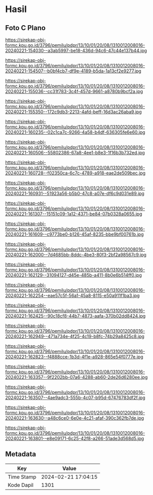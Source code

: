 # Hasil

## Foto C Plano

https://sirekap-obj-formc.kpu.go.id/3796/pemilu/pdpr/13/10/01/20/08/1310012008016-20240221-154030--a3ab5997-be18-436d-94c6-47c44e137b44.jpg

https://sirekap-obj-formc.kpu.go.id/3796/pemilu/pdpr/13/10/01/20/08/1310012008016-20240221-154507--b0bf4cb7-df9e-4189-b5da-1a13cf2e9277.jpg

https://sirekap-obj-formc.kpu.go.id/3796/pemilu/pdpr/13/10/01/20/08/1310012008016-20240221-155036--cc31f783-3c4f-457d-9661-a8780b9bcf2a.jpg

https://sirekap-obj-formc.kpu.go.id/3796/pemilu/pdpr/13/10/01/20/08/1310012008016-20240221-155350--172c9db3-2213-4afd-beff-16d3ac26aba9.jpg

https://sirekap-obj-formc.kpu.go.id/3796/pemilu/pdpr/13/10/01/20/08/1310012008016-20240221-160235--02c1ca7c-9266-4a58-b4df-636305fe6e60.jpg

https://sirekap-obj-formc.kpu.go.id/3796/pemilu/pdpr/13/10/01/20/08/1310012008016-20240221-160506--55802386-67a8-4ee1-b8e3-1f16b3b732ed.jpg

https://sirekap-obj-formc.kpu.go.id/3796/pemilu/pdpr/13/10/01/20/08/1310012008016-20240221-160728--f02350ca-6c7c-4789-a918-eae2de509bec.jpg

https://sirekap-obj-formc.kpu.go.id/3796/pemilu/pdpr/13/10/01/20/08/1310012008016-20240221-160931--51923a56-b5b0-47c8-a07e-df6c9d031e89.jpg

https://sirekap-obj-formc.kpu.go.id/3796/pemilu/pdpr/13/10/01/20/08/1310012008016-20240221-161307--15151c09-1a12-4371-be84-07b0328a0655.jpg

https://sirekap-obj-formc.kpu.go.id/3796/pemilu/pdpr/13/10/01/20/08/1310012008016-20240221-161609--c9773be0-b126-45af-8235-bbe9bf00761b.jpg

https://sirekap-obj-formc.kpu.go.id/3796/pemilu/pdpr/13/10/01/20/08/1310012008016-20240221-162000--7d4685bb-8ddc-4be3-80f3-2bf2a98567c9.jpg

https://sirekap-obj-formc.kpu.go.id/3796/pemilu/pdpr/13/10/01/20/08/1310012008016-20240221-162129--31094127-d45e-485b-a411-8b0e6b514ff0.jpg

https://sirekap-obj-formc.kpu.go.id/3796/pemilu/pdpr/13/10/01/20/08/1310012008016-20240221-162254--eae57c5f-56a1-45a8-8115-e50a911f1ba3.jpg

https://sirekap-obj-formc.kpu.go.id/3796/pemilu/pdpr/13/10/01/20/08/1310012008016-20240221-162425--90c18cf8-44b7-4873-aafa-370b02dd8424.jpg

https://sirekap-obj-formc.kpu.go.id/3796/pemilu/pdpr/13/10/01/20/08/1310012008016-20240221-162949--471a734e-4f25-4c19-b8fc-74b29a8425c8.jpg

https://sirekap-obj-formc.kpu.go.id/3796/pemilu/pdpr/13/10/01/20/08/1310012008016-20240221-162823--f4888cce-1b3d-4f1e-a928-865e54f0777e.jpg

https://sirekap-obj-formc.kpu.go.id/3796/pemilu/pdpr/13/10/01/20/08/1310012008016-20240221-163357--9f2202bb-07a6-4288-ab60-2de26d6280ee.jpg

https://sirekap-obj-formc.kpu.go.id/3796/pemilu/pdpr/13/10/01/20/08/1310012008016-20240221-163507--4ae9adc3-555b-4c07-b95d-67476783df2f.jpg

https://sirekap-obj-formc.kpu.go.id/3796/pemilu/pdpr/13/10/01/20/08/1310012008016-20240221-163630--a48c6ce0-6e0e-4c21-afaf-390c362fb7de.jpg

https://sirekap-obj-formc.kpu.go.id/3796/pemilu/pdpr/13/10/01/20/08/1310012008016-20240221-163801--e8e09171-6c25-42f8-a266-51ade3d568d5.jpg


## Metadata

| Key        | Value               |
| ---------- | ------------------- |
| Time Stamp | 2024-02-21 17:04:15 |
| Kode Dapil | 1301                |



